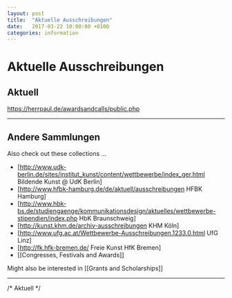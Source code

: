 ```yaml
---
layout: post
title:  "Aktuelle Ausschreibungen"
date:   2017-03-22 10:00:00 +0100
categories: information
---
```


# Aktuelle Ausschreibungen

## Aktuell

https://herrpaul.de/awardsandcalls/public.php

-----

## Andere Sammlungen
Also check out these collections …

* [http://www.udk-berlin.de/sites/institut_kunst/content/wettbewerbe/index_ger.html Bildende Kunst @ UdK Berlin]
* [http://www.hfbk-hamburg.de/de/aktuell/ausschreibungen HFBK Hamburg]
* [http://www.hbk-bs.de/studiengaenge/kommunikationsdesign/aktuelles/wettbewerbe-stipendien/index.php HbK Braunschweig]
* [http://kunst.khm.de/archiv-ausschreibungen KHM Köln]
* [http://www.ufg.ac.at/Wettbewerbe-Ausschreibungen.1233.0.html UfG Linz]
* [http://fk.hfk-bremen.de/ Freie Kunst HfK Bremen]
* [[Congresses, Festivals and Awards]]

Might also be interested in [[Grants and Scholarships]]

---

/* Aktuell */
